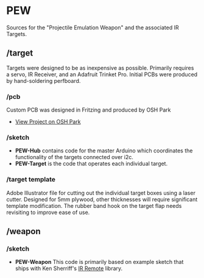 # PEW
Sources for the "Projectile Emulation Weapon" and the associated IR Targets.


## /target
Targets were designed to be as inexpensive as possible. Primarily requires a servo, IR Receiver, and an Adafruit Trinket Pro. Initial PCBs were produced by hand-soldering perfboard. 

### /pcb
Custom PCB was designed in Fritzing and produced by OSH Park
* [View Project on OSH Park](https://oshpark.com/shared_projects/PB0EKyyT)

### /sketch
* **PEW-Hub** contains code for the master Arduino which coordinates the functionality of the targets connected over i2c.
* **PEW-Target** is the code that operates each individual target. 

### /target template
Adobe Illustrator file for cutting out the individual target boxes using a laser cutter. Designed for 5mm plywood, other thicknesses will require significant template modification. The rubber band hook on the target flap needs revisiting to improve ease of use.

## /weapon

### /sketch
* **PEW-Weapon** This code is primarily based on example sketch that ships with Ken Sherriff's [IR Remote](https://github.com/z3t0/Arduino-IRremote) library.
